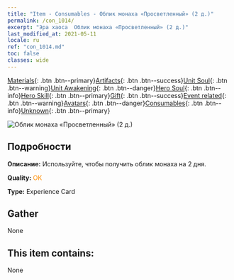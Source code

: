 ```yaml
---
title: "Item - Consumables - Облик монаха «Просветленный» (2 д.)"
permalink: /con_1014/
excerpt: "Эра хаоса  Облик монаха «Просветленный» (2 д.)"
last_modified_at: 2021-05-11
locale: ru
ref: "con_1014.md"
toc: false
classes: wide
---
```

 [Materials](/ItemsRU/){: .btn .btn--primary}[Artifacts](/ItemsRU/Artifacts/){: .btn .btn--success}[Unit Soul](/ItemsRU/UnitSoul/){: .btn .btn--warning}[Unit Awakening](/ItemsRU/UnitAwakening/){: .btn .btn--danger}[Hero Soul](/ItemsRU/HeroSoul/){: .btn .btn--info}[Hero Skill](/ItemsRU/HeroSkill/){: .btn .btn--primary}[Gift](/ItemsRU/Gift/){: .btn .btn--success}[Event related](/ItemsRU/Events/){: .btn .btn--warning}[Avatars](/ItemsRU/Avatars/){: .btn .btn--danger}[Consumables](/ItemsRU/Consumables/){: .btn .btn--info}[Unknown](/ItemsRU/Unknown/){: .btn .btn--primary}

 ![Облик монаха «Просветленный» (2 д.)](/images/u/ti_senglvshengdan.jpg)

## Подробности
 **Описание:** Используйте, чтобы получить облик монаха на 2 дня.

 **Quality:** <span style="color: #FF8C00">OK</span>

 **Type:** Experience Card

## Gather

  None

## This item contains:

  None

